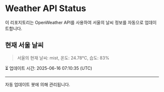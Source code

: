 
# Weather API Status

이 리포지토리는 OpenWeather API를 사용하여 서울의 날씨 정보를 자동으로 업데이트합니다.

## 현재 서울 날씨
> 서울의 현재 날씨: mist, 온도: 24.78°C, 습도: 83%

⏳ 업데이트 시간: 2025-06-16 07:10:35 (UTC)

---
자동 업데이트 봇에 의해 관리됩니다.
